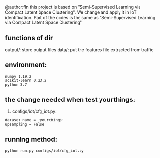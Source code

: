 @author:fln
this project is based on "Semi-Supervised Learning via Compact Latent Space Clustering". We change and apply it in IoT identification. Part of the codes is the same as "Semi-Supervised Learning via Compact Latent Space Clustering"

## functions of dir
output/: store output files
data/: put the features file extracted from traffic

## environment:
```tensorflow 1.14
numpy 1.19.2
scikit-learn 0.23.2
python 3.7
```

## the change needed when test yourthings:
1. configs/iot/cfg_iot.py:
```
dataset_name = 'yourthings'
upsampling = False
```


## running method:
```
python run.py configs/iot/cfg_iot.py
``` 


